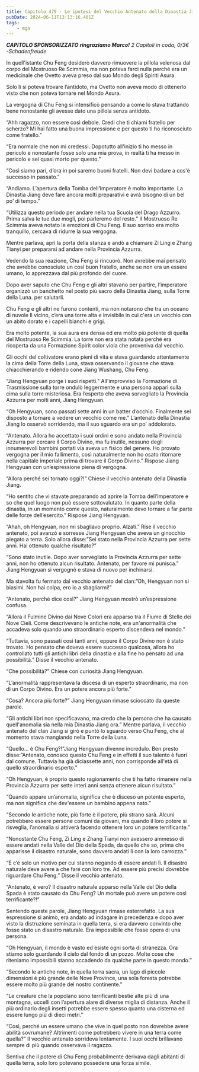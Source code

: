 ```yaml
---
title: Capitolo 479 - Le ipotesi del Vecchio Antenato della Dinastia Jiang
pubDate: 2024-06-11T13:13:16.401Z
tags:
    - mga
---
```



<em><strong>CAPITOLO SPONSORIZZATO ringraziamo Marco!</strong>
2 Capitoli in coda, 0/3€</em><em>
-Schadenfreude</em>


In quell'istante Chu Feng desiderò davvero rimuovere la pillola velenosa dal corpo del Mostruoso Re Scimmia, ma non poteva farci nulla perché era un medicinale che Ovetto aveva preso dal suo Mondo degli Spiriti Asura.


Solo lì si poteva trovare l’antidoto, ma Ovetto non aveva modo di ottenerlo visto che non poteva tornare nel Mondo Asura.


La vergogna di Chu Feng si intensificò pensando a come lo stava trattando bene nonostante gli avesse dato una pillola senza antidoto.


“Ahh ragazzo, non essere così debole. Credi che ti chiami fratello per scherzo? Mi hai fatto una buona impressione e per questo ti ho riconosciuto come fratello.”


“Era normale che non mi credessi. Dopotutto all'inizio ti ho messo in pericolo e nonostante fosse solo una mia prova, in realtà ti ha messo in pericolo e sei quasi morto per questo.”


“Così siamo pari, d’ora in poi saremo buoni fratelli. Non devi badare a cos'è successo in passato.”


“Andiamo. L’apertura della Tomba dell’Imperatore è molto importante. La Dinastia Jiang deve fare ancora molti preparativi e avrà bisogno di un bel po’ di tempo.”


“Utilizza questo periodo per andare nella tua Scuola del Drago Azzurro. Prima salva le tue due mogli, poi parleremo del resto.” Il Mostruoso Re Scimmia aveva notato le emozioni di Chu Feng. Il suo sorriso era molto tranquillo, cercava di ridurre la sua vergogna.


Mentre parlava, aprì la porta della stanza e andò a chiamare Zi Ling e Zhang Tianyi per prepararsi ad andare nella Provincia Azzurra.


Vedendo la sua reazione, Chu Feng si rincuorò. Non avrebbe mai pensato che avrebbe conosciuto un così buon fratello, anche se non era un essere umano, lo apprezzava dal più profondo del cuore.


Dopo aver saputo che Chu Feng e gli altri stavano per partire, l’imperatore organizzò un banchetto nel posto più sacro della Dinastia Jiang, sulla Torre della Luna. per salutarli.


Chu Feng e gli altri ne furono contenti, ma non notarono che tra un oceano di nuvole lì vicino, c’era una torre alta e invisibile in cui c'era un vecchio con un abito dorato e i capelli bianchi e grigi.


Era molto potente, la sua aura era densa ed era molto più potente di quella del Mostruoso Re Scimmia. La torre non era stata notata perché era ricoperta da una Formazione Spirit color viola che proveniva dal vecchio.


Gli occhi del coltivatore erano pieni di vita e stava guardando attentamente la cima della Torre della Luna, stava osservando il giovane che stava chiacchierando e ridendo cone Jiang Wushang, Chu Feng.


“Jiang Hengyuan porge i suoi rispetti.” All'improvviso la Formazione di Trasmissione sulla torre ondulò leggermente e una persona apparì sulla cima sulla torre misteriosa. Era l’esperto che aveva sorvegliato la Provincia Azzurra per molti anni, Jiang Hengyuan.


“Oh Hengyuan, sono passati sette anni in un batter d’occhio. Finalmente sei disposto a tornare a vedere un vecchio come me.” L’antenato della Dinastia Jiang lo osservò sorridendo, ma il suo sguardo era un po' addolorato.


“Antenato. Allora ho accettato i suoi ordini e sono andato nella Provincia Azzurra per cercare il Corpo Divino, ma fu inutile, nessuno degli innumerevoli bambini portati via aveva un fisico del genere.
Ho provato vergogna per il mio fallimento, così naturalmente non ho osato ritornare nella capitale imperiale prima di trovare il Corpo Divino.” Rispose Jiang Hengyuan con un’espressione piena di vergogna.


“Allora perché sei tornato oggi?!” Chiese il vecchio antenato della Dinastia Jiang.


“Ho sentito che vi stavate preparando ad aprire la Tomba dell’Imperatore e so che quel luogo non può essere sottovalutato. In quanto parte della dinastia, in un momento come questo, naturalmente devo tornare a far parte delle forze dell’esercito.” Rispose Jiang Hengyuan.


“Ahah, oh Hengyuan, non mi sbagliavo proprio. Alzati.” Rise il vecchio antenato, poi avanzò e sorresse Jiang Hengyuan che aveva un ginocchio piegato a terra. Solo allora disse:”Sei stato nella Provincia Azzurra per sette anni. Hai ottenuto qualche risultato?”


“Sono stato inutile. Dopo aver sorvegliato la Provincia Azzurra per sette anni, non ho ottenuto alcun risultato. Antenato, per favore mi punisca.” Jiang Hengyuan si vergognò e stava di nuovo per inchinarsi.


Ma stavolta fu fermato dal vecchio antenato del clan:”Oh, Hengyuan non si biasimi. Non hai colpa, ero io a sbagliarmi!”


“Antenato, perché dice così?” Jiang Hengyuan mostrò un’espressione confusa.


“Allora il Fulmine Divino dai Nove Colori era apparso tra il Fiume di Stelle dei Nove Cieli. Come descrivevano le antiche note, era un'anormalità che accadeva solo quando uno straordinario esperto discendeva nel mondo.”


“Tuttavia, sono passati così tanti anni, eppure il Corpo Divino non è stato trovato. Ho pensato che doveva essere successo qualcosa, allora ho controllato tutti gli antichi libri della dinastia e alla fine ho pensato ad una possibilità.” Disse il vecchio antenato.


“Che possibilità?” Chiese con curiosità Jiang Hengyuan.


“L’anormalità rappresentava la discesa di un esperto straordinario, ma non di un Corpo Divino. Era un potere ancora più forte.”


“Cosa? Ancora più forte?” Jiang Hengyuan rimase scioccato da queste parole.


“Gli antichi libri non specificavano, ma credo che la persona che ha causato quell'anomalia sia nella mia Dinastia Jiang ora.” Mentre parlava, il vecchio antenato del clan Jiang si girò e puntò lo sguardo verso Chu Feng, che al momento stava mangiando nella Torre della Luna.


“Quello... è Chu Feng?!”Jiang Hengyuan divenne incredulo. Ben presto disse:”Antenato, conosco questo Chu Feng e in effetti il suo talento è fuori dal comune. Tuttavia ha già diciassette anni, non corrisponde all'età di quello straordinario esperto.”


“Oh Hengyuan, è proprio questo ragionamento che ti ha fatto rimanere nella Provincia Azzurra per sette interi anni senza ottenere alcun risultato.”


“Quando appare un’anomalia, significa che è disceso un potente esperto, ma non significa che dev'essere un bambino appena nato.”


“Secondo le antiche note, più forte è il potere, più strano sarà. Alcuni potrebbero essere persone comuni da giovani, ma quando il loro potere si risveglia, l’anomalia si attiverà facendo ottenere loro un potere terrificante.”


“Nonostante Chu Feng, Zi Ling e Zhang Tianyi non avessero ammesso di essere andati nella Valle del Dio della Spada, da quello che so, prima che apparisse il disastro naturale, sono davvero andati lì con la loro carrozza.”


“E c’è solo un motivo per cui stanno negando di essere andati lì. Il disastro naturale deve avere a che fare con loro tre. Ad essere più precisi dovrebbe riguardare Chu Feng.” Disse il vecchio antenato.


“Antenato, è vero? Il disastro naturale apparso nella Valle del Dio della Spada è stato causato da Chu Feng? Un mortale può avere un potere così terrificante?!”


Sentendo queste parole, Jiang Hengyuan rimase esterrefatto. La sua espressione si animò, era andato ad indagare in precedenza e dopo aver visto la distruzione seminata in quella terra, si era davvero convinto che fosse stato un disastro naturale. Era impossibile che fosse opera di una persona.


“Oh Hengyuan, il mondo è vasto ed esiste ogni sorta di stranezza. Ora stiamo solo guardando il cielo dal fondo di un pozzo. Molte cose che riteniamo impossibili stanno accadendo da qualche parte in questo mondo.”


“Secondo le antiche note, in quella terra sacra, un lago di piccole dimensioni è più grande delle Nove Province, una sola foresta potrebbe essere molto più grande del nostro continente.”


“Le creature che la popolano sono terrificanti bestie alte più di una montagna, uccelli con l’apertura alare di diverse miglia di distanza. Anche il più ordinario degli insetti potrebbe essere spesso quanto una cisterna ed essere lungo più di dieci metri.”


“Così, perché un essere umano che vive in quel posto non dovrebbe avere abilità sovrumane? Altrimenti come potrebbero vivere in una terra come quella?” Il vecchio antenato sorrideva lentamente. I suoi occhi brillavano sempre di più quando osservava il ragazzo.


Sentiva che il potere di Chu Feng probabilmente derivava dagli abitanti di quella terra, solo loro potevano possedere una forza simile.
                                


                                



